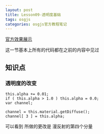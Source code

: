 ```yaml
---
layout: post
title: Lesson09-透明度基础
tags: osgjs
categories: osgjs官方教程笔记
---
```

[官方效果展示](http://codepen.io/osgjs/pen/jmqkJ)

这一节基本上所有的代码都在之前的内容中见过

## 知识点

### 透明度的改变

```
this.alpha += 0.01;
if ( this.alpha > 1.0 ) this.alpha = 0.0;
var channel;

channel = this.material.getDiffuse();
channel[ 3 ] = this.alpha;
```
可以看到 所做的更改是 漫反射的第四个分量 
